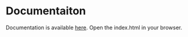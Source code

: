 # Documentaiton
Documentation is available [here](Documentation). Open the index.html in your browser.
